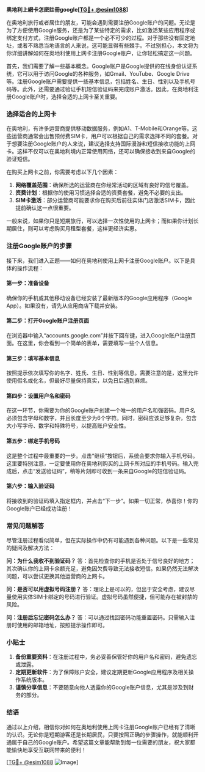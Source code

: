 **奥地利上網卡怎麽註冊google[[TG💪+ @esim1088](https://t.me/s/esim1088)]**

在奥地利旅行或者居住的朋友，可能会遇到需要注册Google账户的问题。无论是为了方便使用Google服务，还是为了某些特定的需求，比如激活某些应用程序或绑定支付方式，注册Google账户都是一个必不可少的过程。对于那些没有固定地址，或者不熟悉当地语言的人来说，这可能显得有些棘手。不过别担心，本文将为你详细讲解如何在奥地利使用上网卡注册Google账户，让你轻松搞定这一问题。

首先，我们需要了解一些基本概念。Google账户是Google提供的在线身份认证系统，它可以用于访问Google的各种服务，如Gmail、YouTube、Google Drive等。注册Google账户需要提供一些基本信息，包括姓名、生日、性别以及手机号码等。此外，还需要通过验证手机短信验证码来完成账户激活。因此，在奥地利注册Google账户时，选择合适的上网卡至关重要。

### **选择适合的上网卡**

在奥地利，有许多运营商提供移动数据服务，例如A1、T-Mobile和Orange等。这些运营商通常会出售预付费SIM卡，用户可以根据自己的需求选择不同的套餐。对于想要注册Google账户的人来说，建议选择支持国际漫游和短信接收功能的上网卡。这样不仅可以在奥地利境内正常使用网络，还可以确保接收到来自Google的验证短信。

在购买上网卡之前，你需要考虑以下几个因素：

1. **网络覆盖范围**：确保所选的运营商在你经常活动的区域有良好的信号覆盖。
2. **资费计划**：根据你的使用习惯选择合适的资费套餐，避免不必要的支出。
3. **SIM卡激活**：部分运营商可能要求你在购买后前往实体门店激活SIM卡，因此提前确认这一点很重要。

一般来说，如果你只是短期旅行，可以选择一次性使用的上网卡；而如果你计划长期居住，则可以考虑购买月租型套餐，这样更经济实惠。

### **注册Google账户的步骤**

接下来，我们进入正题——如何在奥地利使用上网卡注册Google账户。以下是具体的操作流程：

#### **第一步：准备设备**
确保你的手机或其他移动设备已经安装了最新版本的Google应用程序（Google App）。如果没有，请先从应用商店下载并安装。

#### **第二步：打开Google账户注册页面**
在浏览器中输入“accounts.google.com”并按下回车键，进入Google账户注册页面。在这里，你会看到一个简单的表单，需要填写一些个人信息。

#### **第三步：填写基本信息**
按照提示依次填写你的名字、姓氏、生日、性别等信息。需要注意的是，这里允许使用假名或化名，但最好尽量保持真实，以免日后遇到麻烦。

#### **第四步：设置用户名和密码**
在这一环节，你需要为你的Google账户创建一个唯一的用户名和强密码。用户名必须包含字母和数字，并且长度至少为6个字符。同时，密码应该足够复杂，包含大小写字母、数字和特殊符号，以提高账户安全性。

#### **第五步：绑定手机号码**
这是整个过程中最重要的一步。点击“继续”按钮后，系统会要求你输入手机号码。这里要特别注意，一定要使用你在奥地利购买的上网卡所对应的手机号码。输入完成后，点击“发送验证码”，稍等片刻即可收到一条来自Google的短信验证码。

#### **第六步：输入验证码**
将接收到的验证码填入指定框内，并点击“下一步”。如果一切正常，恭喜你！你的Google账户已经成功注册！

### **常见问题解答**

尽管注册过程看似简单，但在实际操作中仍有可能遇到各种问题。以下是一些常见的疑问及解决方法：

**问：为什么我收不到验证码？**
答：首先检查你的手机是否处于信号良好的地方；其次确认你的上网卡余额充足，避免因欠费导致无法接收短信。如果仍然无法解决问题，可以尝试更换其他运营商的上网卡。

**问：是否可以用虚拟号码注册？**
答：理论上是可以的，但出于安全考虑，建议尽量使用实体SIM卡绑定的号码进行验证。虚拟号码虽然便捷，但可能存在被封禁的风险。

**问：注册后忘记密码怎么办？**
答：可以通过找回密码功能重置密码。只需输入注册时使用的邮箱地址，按照提示操作即可。

### **小贴士**

1. **备份重要资料**：在注册过程中，务必妥善保管好你的用户名和密码，避免遗忘或泄露。
2. **定期更新软件**：为了保障账户安全，建议定期更新Google应用程序及相关操作系统版本。
3. **谨慎分享信息**：不要随意向他人透露你的Google账户信息，尤其是涉及到财务的部分。

### **结语**

通过以上介绍，相信你对如何在奥地利使用上网卡注册Google账户已经有了清晰的认识。无论你是短期游客还是长期居民，只要按照正确的步骤操作，就能顺利开通属于自己的Google账户。希望这篇文章能帮助到每一位需要的朋友，祝大家都能愉快地享受互联网带来的便利！

[[TG💪+ @esim1088](https://t.me/s/esim1088) ![Image](https://i.postimg.cc/4NQfJmqS/Snipaste-2025-05-13-00-14-12.png)]